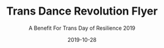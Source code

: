 ---
layout: art-post
title: "Trans Dance Revolution Flyer"
subtitle: "A Benefit For Trans Day of Resilience 2019"
images:
  - public_id: portfolio/flyer-bmore-tmor-2019-trans-dance-revolution
categories: [art, digital]
tags: [flyer, graphic-design, vector, pattern, color, trans, bta]
date: 2019-10-28
featured: true
---